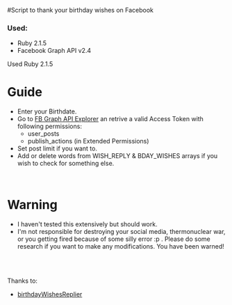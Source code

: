 #Script to thank your birthday wishes on Facebook

<h3>Used: </h3>
<ul>
<li>Ruby 2.1.5 </li>
<li> Facebook Graph API v2.4</li>
</ul>

Used Ruby 2.1.5

# Guide

<ul>
<li>Enter your Birthdate.</li>
<li>Go to <a href="https://developers.facebook.com/tools/explorer/">FB Graph API Explorer</a> an retrive a valid Access Token with following permissions:
<ul>
<li>user_posts</li>
<li>publish_actions (in Extended Permissions)</li>
</ul>
</li>

<li>Set post limit if you want to.</li>
<li>Add or delete words from WISH_REPLY & BDAY_WISHES arrays if you wish to check for something else.</li>
</ul>
<br>

# Warning

<ul>
<li>I haven't tested this extensively but should work.</li>
<li>I'm not responsible for destroying your social media, thermonuclear war, or you getting fired because of some silly error :p . Please do some research if you want to make any modifications. You have been warned!</li>
</ul>
<br>
<br>

Thanks to:
<ul>
<li> <a href="https://github.com/astronomersiva/birthdayWishesReplier" > birthdayWishesReplier </a> </li>
